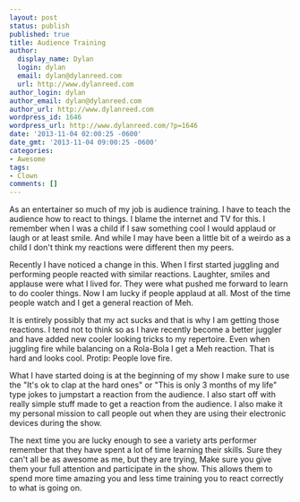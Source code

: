 ```yaml
---
layout: post
status: publish
published: true
title: Audience Training
author:
  display_name: Dylan
  login: dylan
  email: dylan@dylanreed.com
  url: http://www.dylanreed.com
author_login: dylan
author_email: dylan@dylanreed.com
author_url: http://www.dylanreed.com
wordpress_id: 1646
wordpress_url: http://www.dylanreed.com/?p=1646
date: '2013-11-04 02:00:25 -0600'
date_gmt: '2013-11-04 09:00:25 -0600'
categories:
- Awesome
tags:
- Clown
comments: []
---
```

<p>As an entertainer so much of my job is audience training. I have to teach the audience how to react to things. I blame the internet and TV for this. I remember when I was a child if I saw something cool I would applaud or laugh or at least smile. And while I may have been a little bit of a weirdo as a child I don't think my reactions were different then my peers.</p>
<p>Recently I have noticed a change in this. When I first started juggling and performing people reacted with similar reactions. Laughter, smiles and applause were what I lived for. They were what pushed me forward to learn to do cooler things. Now I am lucky if people applaud at all. Most of the time people watch and I get a general reaction of Meh.</p>
<p>It is entirely possibly that my act sucks and that is why I am getting those reactions. I tend not to think so as I have recently become a better juggler and have added new cooler looking tricks to my repertoire. Even when juggling fire while balancing on a Rola-Bola I get a Meh reaction. That is hard and looks cool. Protip: People love fire.</p>
<p>What I have started doing is at the beginning of my show I make sure to use the "It's ok to clap at the hard ones" or "This is only 3 months of my life" type jokes to jumpstart a reaction from the audience. I also start off with really simple stuff made to get a reaction from the audience. I also make it my personal mission to call people out when they are using their electronic devices during the show.</p>
<p>The next time you are lucky enough to see a variety arts performer remember that they have spent a lot of time learning their skills. Sure they can't all be as awesome as me, but they are trying, Make sure you give them your full attention and participate in the show. This allows them to spend more time amazing you and less time training you to react correctly to what is going on.</p>
